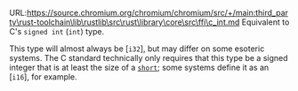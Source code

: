 URL:https://source.chromium.org/chromium/chromium/src/+/main:third_party\rust-toolchain\lib\rustlib\src\rust\library\core\src\ffi\c_int.md
Equivalent to C's `signed int` (`int`) type.

This type will almost always be [`i32`], but may differ on some esoteric systems. The C standard technically only requires that this type be a signed integer that is at least the size of a [`short`]; some systems define it as an [`i16`], for example.

[`short`]: c_short
